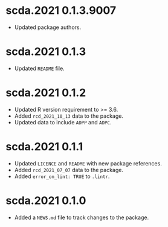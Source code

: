 # scda.2021 0.1.3.9007

* Updated package authors.

# scda.2021 0.1.3

* Updated `README` file.

# scda.2021 0.1.2

* Updated R version requirement to >= 3.6.
* Added `rcd_2021_10_13` data to the package.
* Updated data to include `ADPP` and `ADPC`.

# scda.2021 0.1.1

* Updated `LICENCE` and `README` with new package references.
* Added `rcd_2021_07_07` data to the package.
* Added `error_on_lint: TRUE` to `.lintr`.

# scda.2021 0.1.0

* Added a `NEWS.md` file to track changes to the package.
